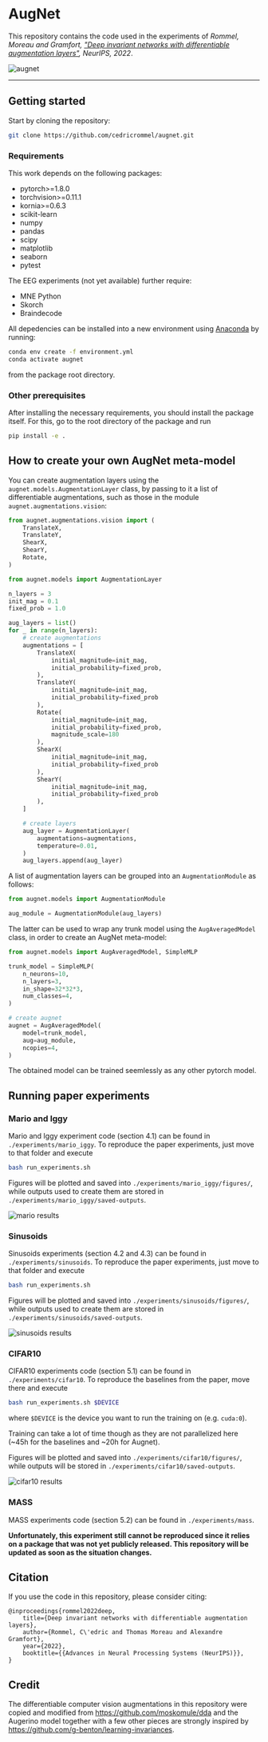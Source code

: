 # AugNet

This repository contains the code used in the experiments of _Rommel, Moreau and Gramfort, ["Deep invariant networks with differentiable augmentation layers"](https://arxiv.org/abs/2202.02142), NeurIPS, 2022_.

![augnet](assets/architecture-2.jpg "AugNet meta-architecture")

---

## Getting started

Start by cloning the repository:
```bash
git clone https://github.com/cedricrommel/augnet.git
```

### Requirements

This work depends on the following packages:
- pytorch>=1.8.0
- torchvision>=0.11.1
- kornia>=0.6.3
- scikit-learn
- numpy
- pandas
- scipy
- matplotlib
- seaborn
- pytest

The EEG experiments (not yet available) further require:
- MNE Python
- Skorch
- Braindecode

All depedencies can be installed into a new environment using [Anaconda](https://www.anaconda.com/products/distribution) by running:
```bash
conda env create -f environment.yml
conda activate augnet
```
from the package root directory.

### Other prerequisites

After installing the necessary requirements, you should install the package
itself. For this, go to the root directory of the package and run
```bash
pip install -e .
```

## How to create your own AugNet meta-model

You can create augmentation layers using the ``augnet.models.AugmentationLayer``
class, by passing to it a list of differentiable augmentations, such as those
in the module ``augnet.augmentations.vision``:

```python
from augnet.augmentations.vision import (
    TranslateX,
    TranslateY,
    ShearX,
    ShearY,
    Rotate,
)

from augnet.models import AugmentationLayer

n_layers = 3
init_mag = 0.1
fixed_prob = 1.0

aug_layers = list()
for _ in range(n_layers):
    # create augmentations
    augmentations = [
        TranslateX(
            initial_magnitude=init_mag,
            initial_probability=fixed_prob,
        ),
        TranslateY(
            initial_magnitude=init_mag,
            initial_probability=fixed_prob
        ),
        Rotate(
            initial_magnitude=init_mag,
            initial_probability=fixed_prob,
            magnitude_scale=180
        ),
        ShearX(
            initial_magnitude=init_mag,
            initial_probability=fixed_prob
        ),
        ShearY(
            initial_magnitude=init_mag,
            initial_probability=fixed_prob
        ),
    ]

    # create layers
    aug_layer = AugmentationLayer(
        augmentations=augmentations,
        temperature=0.01,
    )
    aug_layers.append(aug_layer)
```

A list of augmentation layers can be grouped into an ``AugmentationModule`` as follows:
```python
from augnet.models import AugmentationModule

aug_module = AugmentationModule(aug_layers)
```

The latter can be used to wrap any trunk model using the ``AugAveragedModel`` class, in order to create an AugNet meta-model:
```python
from augnet.models import AugAveragedModel, SimpleMLP

trunk_model = SimpleMLP(
    n_neurons=10,
    n_layers=3,
    in_shape=32*32*3,
    num_classes=4,
)

# create augnet
augnet = AugAveragedModel(
    model=trunk_model,
    aug=aug_module,
    ncopies=4,
)
```
The obtained model can be trained seemlessly as any other pytorch model.

## Running paper experiments

### Mario and Iggy

Mario and Iggy experiment code (section 4.1) can be found in 
`./experiments/mario_iggy`. To reproduce the paper experiments, just move to
that folder and execute
```bash
bash run_experiments.sh
```

Figures will be plotted and saved into `./experiments/mario_iggy/figures/`,
while outputs used to create them are stored in
`./experiments/mario_iggy/saved-outputs`.

![mario results](assets/augnet-augerino-and-ablation.jpg "Mario-Iggy results")

### Sinusoids

Sinusoids experiments (section 4.2 and 4.3) can be found in 
`./experiments/sinusoids`. To reproduce the paper experiments, just move to
that folder and execute
```bash
bash run_experiments.sh
```

Figures will be plotted and saved into `./experiments/sinusoids/figures/`,
while outputs used to create them are stored in
`./experiments/sinusoids/saved-outputs`.

![sinusoids results](assets/sin_capacity_study.jpg "Sinusoids results")

### CIFAR10

CIFAR10 experiments code (section 5.1) can be found in `./experiments/cifar10`.
To reproduce the baselines from the paper, move there and execute
```bash
bash run_experiments.sh $DEVICE
```
where `$DEVICE` is the device you want to run the training on (e.g. `cuda:0`).

Training can take a lot of time though as they are not parallelized here (~45h for the baselines and ~20h for Augnet).

Figures will be plotted and saved into `./experiments/cifar10/figures/`, while outputs will be stored in `./experiments/cifar10/saved-outputs`.

![cifar10 results](assets/cifar10-q90.jpg "CIFAR10 results")

### MASS

MASS experiments code (section 5.2) can be found in `./experiments/mass`.

**Unfortunately, this experiment still cannot be reproduced since it relies on a package that was not yet publicly released. This repository will be updated as soon as the situation changes.**

<!-- To train the AugNet model from the paper, move there and execute
```bash
bash run_augnet.sh $DEVICE
```
Outputs will be stored in `./experiments/mass/saved-outputs`.

To run this experiment, the package `eeg-augment` needs to be installed locally and you need access to the public dataset MASS. Refer to the corresponding ReadMe file for more info. -->

## Citation

If you use the code in this repository, please consider citing:
```
@inproceedings{rommel2022deep,
    title={Deep invariant networks with differentiable augmentation layers}, 
    author={Rommel, C\'edric and Thomas Moreau and Alexandre Gramfort},
    year={2022},
    booktitle={{Advances in Neural Processing Systems (NeurIPS)}},
}
```

## Credit

The differentiable computer vision augmentations in this repository were copied and modified from https://github.com/moskomule/dda and the Augerino model together with a few other pieces are strongly inspired by https://github.com/g-benton/learning-invariances.
